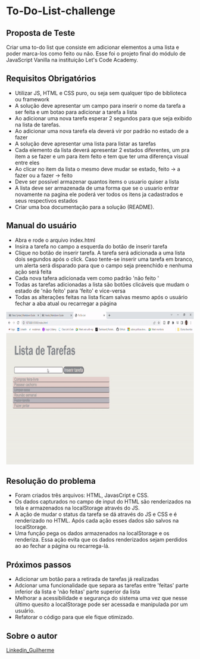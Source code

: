 # To-Do-List-challenge

## Proposta de Teste  

Criar uma to-do list que consiste em adicionar elementos a uma lista e poder marca-los como feito ou não. Esse foi o projeto final do módulo de JavaScript Vanilla na instituição Let's Code Academy.

## Requisitos Obrigatórios

- Utilizar JS, HTML e CSS puro, ou seja sem qualquer tipo de biblioteca ou framework
- A solução deve apresentar um campo para inserir o nome da tarefa a ser feita e um botao para adicionar a tarefa a lista
- Ao adicionar uma nova tarefa esperar 2 segundos para que seja exibido na lista de tarefas.
- Ao adicionar uma nova tarefa ela deverá vir por padrão no estado de a fazer
- A solução deve apresentar uma lista para listar as tarefas
- Cada elemento da lista deverá apresentar 2 estados diferentes, um pra item a se fazer e um para item feito e tem que ter uma diferença visual entre eles
- Ao clicar no item da lista o mesmo deve mudar se estado, feito -> a fazer ou a fazer -> feito
- Deve ser possível armazenar quantos items o usuario quiser a lista
- A lista deve ser armazenada de uma forma que se o usuario entrar novamente na pagina ele poderá ver todos os itens ja cadastrados e seus respectivos estados
- Criar uma boa documentação para a solução (README).

## Manual do usuário
- Abra e rode o arquivo index.html 
- Insira a tarefa no campo a esquerda do botão de inserir tarefa
- Clique no botão de inserir tarefa. A tarefa será adicionada a uma lista dois segundos após o click. Caso tente-se inserir uma tarefa em branco, um alerta será disparado para que o campo seja preenchido e nenhuma ação será feita
- Cada nova tafera adicionada vem como padrão 'não feito '
- Todas as tarefas adicionadas a lista são botões clicáveis que mudam o estado de 'não feito' para 'feito' e vice-versa
- Todas as alterações feitas na lista ficam salvas mesmo após o usuário fechar a aba atual ou recarregar a página

<img src="https://github.com/Gui-P-Oliveira/to-do-list-challenge/blob/b5f2d05804a858ce1aa5de943e613f36ecfd4bb7/to-do-list.gif" width="800" height="410">  

## Resolução do problema
- Foram criados três arquivos: HTML, JavasCript e CSS.
- Os dados capturados no campo de input do HTML são renderizados na tela e armazenados na localStorage através do JS.
- A ação de mudar o status da tarefa se dá através do JS e CSS e é renderizado no HTML. Após cada ação esses dados são salvos na localStorage.
- Uma função pega os dados armazenados na localStorage e os renderiza. Essa ação evita que os dados renderizados sejam perdidos ao ao fechar a página ou recarrega-lá.

## Próximos passos
- Adicionar um botão para a retirada de tarefas já realizadas
- Adcionar uma funcionalidade que separa as tarefas entre 'feitas' parte inferior da lista e 'não feitas' parte superior da lista
- Melhorar a acessibilidade e segurança do sistema uma vez que nesse último quesito a localStorage pode ser acessada e manipulada por um usuário.
- Refatorar o código para que ele fique otimizado.

## Sobre o autor

[Linkedin_Guilherme](https://www.linkedin.com/in/guilherme-pereira-de-oliveira-110543178/)


